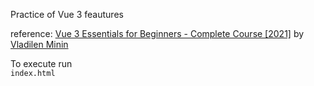 Practice of Vue 3 feautures

reference: [Vue 3 Essentials for Beginners - Complete Course [2021]](https://youtu.be/p059z-0JTFg?t=5216) by [Vladilen Minin](https://www.youtube.com/channel/UCg8ss4xW9jASrqWGP30jXiw)

To execute run  
`index.html`